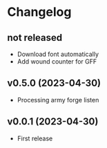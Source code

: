 # Changelog

## not released

- Download font automatically
- Add wound counter for GFF

## v0.5.0 (2023-04-30)

- Processing army forge listen

## v0.0.1 (2023-04-30)

- First release
